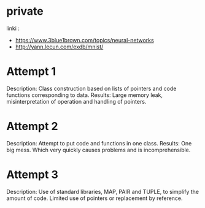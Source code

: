 # private

linki : 
- https://www.3blue1brown.com/topics/neural-networks
- http://yann.lecun.com/exdb/mnist/


# Attempt 1
Description:
Class construction based on lists of pointers and code functions corresponding to data.
Results:
Large memory leak, misinterpretation of operation and handling of pointers.

# Attempt 2
Description:
Attempt to put code and functions in one class.
Results:
One big mess. Which very quickly causes problems and is incomprehensible.

# Attempt 3
Description:
Use of standard libraries, MAP, PAIR and TUPLE, to simplify the amount of code. Limited use of pointers or replacement by reference.
